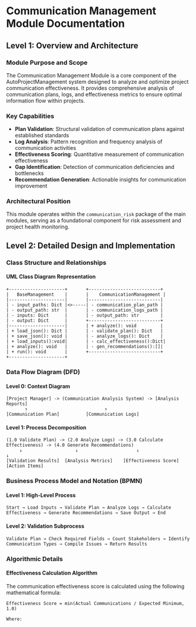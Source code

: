 # Communication Management Module Documentation

## Level 1: Overview and Architecture

### Module Purpose and Scope
The Communication Management Module is a core component of the AutoProjectManagement system designed to analyze and optimize project communication effectiveness. It provides comprehensive analysis of communication plans, logs, and effectiveness metrics to ensure optimal information flow within projects.

### Key Capabilities
- **Plan Validation**: Structural validation of communication plans against established standards
- **Log Analysis**: Pattern recognition and frequency analysis of communication activities  
- **Effectiveness Scoring**: Quantitative measurement of communication effectiveness
- **Gap Identification**: Detection of communication deficiencies and bottlenecks
- **Recommendation Generation**: Actionable insights for communication improvement

### Architectural Position
This module operates within the `communication_risk` package of the main modules, serving as a foundational component for risk assessment and project health monitoring.

## Level 2: Detailed Design and Implementation

### Class Structure and Relationships

#### UML Class Diagram Representation

```
+---------------------+       +---------------------------+
|   BaseManagement    |       |    CommunicationManagement |
|---------------------|       |---------------------------|
| - input_paths: Dict |<>-----| - communication_plan_path |
| - output_path: str  |       | - communication_logs_path |
| - inputs: Dict      |       | - output_path: str        |
| - output: Dict      |       +---------------------------+
|---------------------|       | + analyze(): void         |
| + load_json(): Dict |       | - validate_plan(): Dict   |
| + save_json(): void |       | - analyze_logs(): Dict    |
| + load_inputs():void|       | - calc_effectiveness():Dict|
| + analyze(): void   |       | - gen_recommendations():[]|
| + run(): void       |       +---------------------------+
+---------------------+
```

### Data Flow Diagram (DFD)

#### Level 0: Context Diagram
```
[Project Manager] -> (Communication Analysis System) -> [Analysis Reports]
       ↑                             ↑
[Communication Plan]          [Communication Logs]
```

#### Level 1: Process Decomposition
```
(1.0 Validate Plan) -> (2.0 Analyze Logs) -> (3.0 Calculate Effectiveness) -> (4.0 Generate Recommendations)
     ↓                    ↓                      ↓                           ↓
[Validation Results]  [Analysis Metrics]    [Effectiveness Score]       [Action Items]
```

### Business Process Model and Notation (BPMN)

#### Level 1: High-Level Process
```
Start → Load Inputs → Validate Plan → Analyze Logs → Calculate Effectiveness → Generate Recommendations → Save Output → End
```

#### Level 2: Validation Subprocess  
```
Validate Plan → Check Required Fields → Count Stakeholders → Identify Communication Types → Compile Issues → Return Results
```

### Algorithmic Details

#### Effectiveness Calculation Algorithm
The communication effectiveness score is calculated using the following mathematical formula:

```
Effectiveness Score = min(Actual Communications / Expected Minimum, 1.0)

Where:
